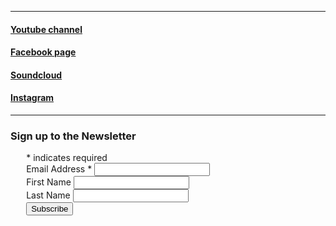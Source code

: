    
______   
   
#### [Youtube channel](https://www.youtube.com/c/MarionRampal)
#### [Facebook page](https://www.facebook.com/pagemarionrampal) 
#### [Soundcloud](https://soundcloud.com/marion-rampal)
#### [Instagram](https://www.instagram.com/marion_rampal/)
_______   


### Sign up to the Newsletter
<div id="mc_embed_signup" style="width:90%;margin:auto;">
<form action="https://marionrampal.us17.list-manage.com/subscribe/post?u=172df335a76f0e9282b6e46ef&amp;id=fbafef4e76" method="post" id="mc-embedded-subscribe-form" name="mc-embedded-subscribe-form" class="validate" target="_blank" novalidate>
    <div id="mc_embed_signup_scroll">
<div class="indicates-required"><span class="asterisk">*</span> indicates required</div>
<div class="mc-field-group">
	<label for="mce-EMAIL">Email Address  <span class="asterisk">*</span>
</label>
	<input type="email" value="" name="EMAIL" class="required email" id="mce-EMAIL">
</div>
<div class="mc-field-group">
	<label for="mce-FNAME">First Name </label>
	<input type="text" value="" name="FNAME" class="" id="mce-FNAME">
</div>
<div class="mc-field-group">
	<label for="mce-LNAME">Last Name </label>
	<input type="text" value="" name="LNAME" class="" id="mce-LNAME">
</div>
	<div id="mce-responses" class="clear">
		<div class="response" id="mce-error-response" style="display:none"></div>
		<div class="response" id="mce-success-response" style="display:none"></div>
	</div>    <!-- real people should not fill this in and expect good things - do not remove this or risk form bot signups-->
    <div style="position: absolute; left: -5000px;" aria-hidden="true"><input type="text" name="b_172df335a76f0e9282b6e46ef_fbafef4e76" tabindex="-1" value=""></div>  
    <div class="clear"><input type="submit" value="Subscribe" name="subscribe" id="mc-embedded-subscribe" class="button narrow"></div>
    </div>
</form>
</div>
<script type='text/javascript' src='//s3.amazonaws.com/downloads.mailchimp.com/js/mc-validate.js'></script><script type='text/javascript'>(function($) {window.fnames = new Array(); window.ftypes = new Array();fnames[0]='EMAIL';ftypes[0]='email';fnames[1]='FNAME';ftypes[1]='text';fnames[2]='LNAME';ftypes[2]='text';}(jQuery));var $mcj = jQuery.noConflict(true);</script>
<!--End mc_embed_signup-->